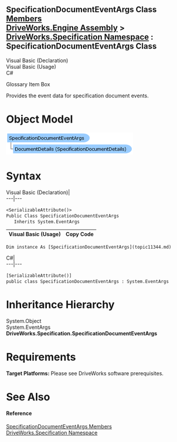 SpecificationDocumentEventArgs Class   
[Members](topic11345.md)   
[DriveWorks.Engine Assembly](topic2156.md) > [DriveWorks.Specification Namespace](topic10764.md) : SpecificationDocumentEventArgs Class  
---  
  
Visual Basic (Declaration)    
Visual Basic (Usage)    
C# 

Glossary Item Box

Provides the event data for specification document events. 

# Object Model

![](dotnetdiagramimages/image575.png)

# Syntax

Visual Basic (Declaration)|   
---|---  
      
    
    <SerializableAttribute()>
    Public Class SpecificationDocumentEventArgs 
       Inherits System.EventArgs  
  
Visual Basic (Usage)| Copy Code  
---|---  
      
    
    Dim instance As [SpecificationDocumentEventArgs](topic11344.md)  
  
C#|   
---|---  
      
    
    [SerializableAttribute()]
    public class SpecificationDocumentEventArgs : System.EventArgs   
  
# Inheritance Hierarchy

System.Object  
System.EventArgs  
**DriveWorks.Specification.SpecificationDocumentEventArgs**  


# Requirements

**Target Platforms:** Please see DriveWorks software prerequisites.

# See Also

#### Reference

[SpecificationDocumentEventArgs Members](topic11345.md)   
[DriveWorks.Specification Namespace](topic10764.md)


